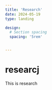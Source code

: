 ```yaml
---
title: 'Research'
date: 2024-05-19
type: landing

design:
  # Section spacing
  spacing: '5rem'


---
```


# researcj
 
This is research

<!-- 
# Research

Nature showcases small organisms with remarkable individual locomotion and collective behaviors – from hummingbirds demonstrating great agility and precise hovering, to schools of fish navigating thousands of miles in adaptive group patterns. Imagine replicating such feats with swarms of small robots.

![Hummingbird hovering](../images/hummingbird.jpg)
![School of fish](../images/school_of_fish.jpg)

My research draws inspiration from biological systems to overcome the challenges in miniaturize robotic swarms. I aim to develop cost-effective, small-scale robots for practical applications, such as exploring cluttered environments, monitoring ecosystems, and gathering high-resolution ocean observations.

![Miniature robot swarm](../images/robot_swarm.jpg) -->